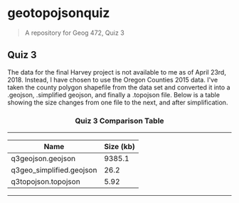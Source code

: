 # geotopojsonquiz
>A repository for Geog 472, Quiz 3

<h2>Quiz 3</h2>

The data for the final Harvey project is not available to me as of April 23rd, 2018. Instead, I have chosen to use the Oregon Counties 2015 data. I've taken the county polygon shapefile from the data set and converted it into a .geojson, .simplified geojson, and finally a .topojson file. Below is a table showing the size changes from one file to the next, and after simplification.

<H3><center>Quiz 3 Comparison Table</h3></center>

  -------------------     ----------------------------

  | Name                    | Size (kb)                                    |
  | ----------------------  | ------------------------------------------  |
  | q3geojson.geojson       | 9385.1                     |
  | q3geo_simplified.geojson | 26.2 |
  | q3topojson.topojson| 5.92 |

  -------------------     ----------------------------


